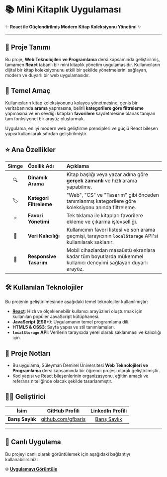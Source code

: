 # 📚 Mini Kitaplık Uygulaması

✨ **React ile Güçlendirilmiş Modern Kitap Koleksiyonu Yönetimi** ✨

---

## 🚀 Proje Tanımı

Bu proje, **Web Teknolojileri ve Programlama** dersi kapsamında geliştirilmiş, tamamen **React** tabanlı bir mini kitaplık yönetim uygulamasıdır. Kullanıcıların dijital bir kitap koleksiyonunu etkili bir şekilde yönetmelerini sağlayan, modern ve duyarlı bir web uygulamasıdır.

## 🎯 Temel Amaç

Kullanıcıların kitap koleksiyonunu kolayca yönetmesine, geniş bir veritabanında **arama** yapmasına, belirli **kategorilere göre filtreleme** yapmasına ve en sevdiği kitapları **favorilere** kaydetmesine olanak tanıyan tam fonksiyonel bir arayüz oluşturmak.

Uygulama, en iyi modern web geliştirme prensipleri ve güçlü React bileşen yapısı kullanılarak sıfırdan geliştirilmiştir.

## ⭐ Ana Özellikler

| Simge | Özellik Adı | Açıklama |
| :---: | :--- | :--- |
| 🔍 | **Dinamik Arama** | Kitap başlığı veya yazar adına göre **gerçek zamanlı** ve hızlı arama yapabilme. |
| 🏷️ | **Kategori Filtreleme** | "Web", "CS" ve "Tasarım" gibi önceden tanımlanmış kategorilere göre koleksiyonu anında filtreleme. |
| ⭐ | **Favori Yönetimi** | Tek tıklama ile kitapları favorilere ekleme ve çıkarma işlevselliği. |
| 💾 | **Veri Kalıcılığı** | Kullanıcının favori listesi ve son arama geçmişi, tarayıcının **`localStorage`** API'si kullanılarak saklanır. |
| 📱 | **Responsive Tasarım** | Mobil cihazlardan masaüstü ekranlara kadar tüm boyutlarda mükemmel kullanıcı deneyimi sağlayan duyarlı arayüz. |

## 🛠️ Kullanılan Teknolojiler

Bu projenin geliştirilmesinde aşağıdaki temel teknolojiler kullanılmıştır:

* **[React](https://reactjs.org/)**: Hızlı ve ölçeklenebilir kullanıcı arayüzleri oluşturmak için kullanılan popüler JavaScript kütüphanesi.
* **JavaScript (ES6+)**: Uygulamanın temel programlama dili.
* **HTML5 & CSS3**: Sayfa yapısı ve stil tanımlamaları.
* **`localStorage` API**: Verilerin tarayıcıda yerel olarak saklanması ve kalıcılığı için.

## 📝 Proje Notları

* Bu uygulama, Süleyman Demirel Üniversitesi **Web Teknolojileri ve Programlama** dersi kapsamında bir öğrenci projesi olarak geliştirilmiştir.
* Kod yapısı ve React bileşenlerinin organizasyonu, eğitim amaçlı ve referans niteliğinde olacak şekilde tasarlanmıştır.

## 👨‍💻 Geliştirici

| İsim | GitHub Profili | LinkedIn Profili |
| :---: | :---: | :---: |
| **Barış Saylık** | [github.com/gfbaris](https://github.com/gfbaris) | [Barış Saylık](https://www.linkedin.com/in/bar%C4%B1%C5%9F-sayl%C4%B1k-85427b293/) |

---

## 🔗 Canlı Uygulama

Bu projeyi canlı olarak görüntülemek için aşağıdaki bağlantıyı kullanabilirsiniz:

🌐 **[Uygulamayı Görüntüle](https://gfbaris.github.io/webKitaplik/)**
